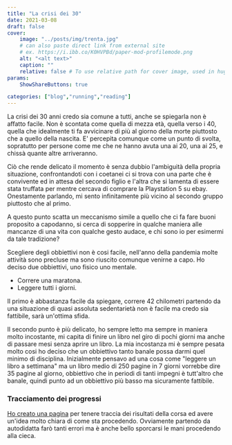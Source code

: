 ```yaml
---
title: "La crisi dei 30"
date: 2021-03-08
draft: false
cover:
    image: "../posts/img/trenta.jpg"
    # can also paste direct link from external site
    # ex. https://i.ibb.co/K0HVPBd/paper-mod-profilemode.png
    alt: "<alt text>"
    caption: ""
    relative: false # To use relative path for cover image, used in hugo Page-bundles
params:
    ShowShareButtons: true

categories: ["blog","running","reading"]
---
```


La crisi dei 30 anni credo sia comune a tutti, anche se spiegarla non è affatto facile. Non è scontata come quella di mezza età, quella verso i 40, quella che idealmente ti fa avvicinare di più al giorno della morte piuttosto che a quello della nascita. E' percepita comunque come un punto di svolta, sopratutto per persone come me che ne hanno avuta una ai 20, una ai 25, e chissà quante altre arriveranno.

Ciò che rende delicato il momento è senza dubbio l'ambiguità della propria situazione, confrontandoti con i coetanei ci si trova con una parte che è convivente ed in attesa del secondo figlio e l'altra che si lamenta di essere stata truffata per mentre cercava di comprare la Playstation 5 su ebay. Onestamente parlando, mi sento infinitamente più vicino al secondo gruppo piuttosto che al primo.

A questo punto scatta un meccanismo simile a quello che ci fa fare buoni proposito a capodanno, si cerca di sopperire in qualche maniera alle mancanze di una vita con qualche gesto audace, e chi sono io per esimermi da tale tradizione?

Scegliere degli obbiettivi non è cosi facile, nell'anno della pandemia molte attività sono precluse ma sono riuscito comunque venirne a capo. Ho deciso due obbiettivi, uno fisico uno mentale.

* Correre una maratona.
* Leggere tutti i giorni.

Il primo è abbastanza facile da spiegare, correre 42 chilometri partendo da una situazione di quasi assoluta sedentarietà non è facile ma credo sia fattibile, sarà un'ottima sfida.

Il secondo punto è più delicato, ho sempre letto ma sempre in maniera molto incostante, mi capita di finire un libro nel giro di pochi giorni ma anche di passare mesi senza aprire un libro. La mia incostanza mi è sempre pesata molto cosi ho deciso che un obbiettivo tanto banale possa darmi quel minimo di disciplina. Inizialmente pensavo ad una cosa come "leggere un libro a settimana" ma un libro medio di 250 pagine in 7 giorni vorrebbe dire 35 pagine al giorno, obbiettivo che in periodi di tanti impegni è tutt'altro che banale, quindi punto ad un obbiettivo più basso ma sicuramente fattibile.

### Tracciamento dei progressi
[Ho creato una pagina](https://halon.cc/diario-di-un-runner/) per tenere traccia dei risultati della corsa ed avere un'idea molto chiara di come sta procedendo. Ovviamente partendo da autodidatta farò tanti errori ma è anche bello sporcarsi le mani procedendo alla cieca.